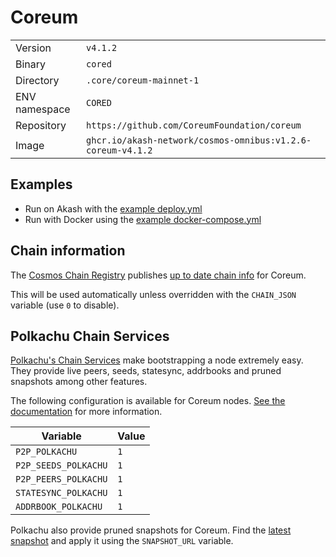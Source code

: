 # Coreum

| | |
|---|---|
|Version|`v4.1.2`|
|Binary|`cored`|
|Directory|`.core/coreum-mainnet-1`|
|ENV namespace|`CORED`|
|Repository|`https://github.com/CoreumFoundation/coreum`|
|Image|`ghcr.io/akash-network/cosmos-omnibus:v1.2.6-coreum-v4.1.2`|

## Examples

- Run on Akash with the [example deploy.yml](./deploy.yml)
- Run with Docker using the [example docker-compose.yml](./docker-compose.yml)

## Chain information

The [Cosmos Chain Registry](https://github.com/cosmos/chain-registry) publishes [up to date chain info](https://raw.githubusercontent.com/cosmos/chain-registry/master/coreum/chain.json) for Coreum.

This will be used automatically unless overridden with the `CHAIN_JSON` variable (use `0` to disable).

## Polkachu Chain Services

[Polkachu's Chain Services](https://www.polkachu.com/) make bootstrapping a node extremely easy. They provide live peers, seeds, statesync, addrbooks and pruned snapshots among other features.

The following configuration is available for Coreum nodes. [See the documentation](../README.md#polkachu-services) for more information.

|Variable|Value|
|---|---|
|`P2P_POLKACHU`|`1`|
|`P2P_SEEDS_POLKACHU`|`1`|
|`P2P_PEERS_POLKACHU`|`1`|
|`STATESYNC_POLKACHU`|`1`|
|`ADDRBOOK_POLKACHU`|`1`|

Polkachu also provide pruned snapshots for Coreum. Find the [latest snapshot](https://polkachu.com/tendermint_snapshots/akash) and apply it using the `SNAPSHOT_URL` variable.
